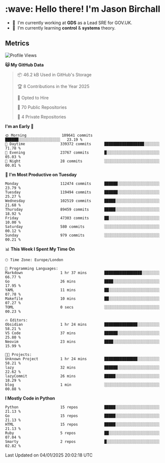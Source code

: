 <h1 align="left" id="jason-title">:wave: Hello there! I'm Jason Birchall</h1>

- :office: &nbsp;I'm currently working at **GDS** as a Lead SRE for GOV.UK.
- :seedling: &nbsp;I’m currently learning **control** & **systems** theory.

<h2>Metrics</h2>

<!--START_SECTION:waka-->
![Profile Views](http://img.shields.io/badge/Profile%20Views-5-blue)

**🐱 My GitHub Data** 

> 📦 46.2 kB Used in GitHub's Storage 
 > 
> 🏆 8 Contributions in the Year 2025
 > 
> 💼 Opted to Hire
 > 
> 📜 70 Public Repositories 
 > 
> 🔑 4 Private Repositories 
 > 
**I'm an Early 🐤** 

```text
🌞 Morning                109641 commits      ██████░░░░░░░░░░░░░░░░░░░   23.19 % 
🌆 Daytime                339372 commits      ██████████████████░░░░░░░   71.78 % 
🌃 Evening                23767 commits       █░░░░░░░░░░░░░░░░░░░░░░░░   05.03 % 
🌙 Night                  28 commits          ░░░░░░░░░░░░░░░░░░░░░░░░░   00.01 % 
```
📅 **I'm Most Productive on Tuesday** 

```text
Monday                   112474 commits      ██████░░░░░░░░░░░░░░░░░░░   23.79 % 
Tuesday                  119494 commits      ██████░░░░░░░░░░░░░░░░░░░   25.27 % 
Wednesday                102519 commits      █████░░░░░░░░░░░░░░░░░░░░   21.68 % 
Thursday                 89459 commits       █████░░░░░░░░░░░░░░░░░░░░   18.92 % 
Friday                   47303 commits       ██░░░░░░░░░░░░░░░░░░░░░░░   10.00 % 
Saturday                 580 commits         ░░░░░░░░░░░░░░░░░░░░░░░░░   00.12 % 
Sunday                   979 commits         ░░░░░░░░░░░░░░░░░░░░░░░░░   00.21 % 
```


📊 **This Week I Spent My Time On** 

```text
🕑︎ Time Zone: Europe/London

💬 Programming Languages: 
Markdown                 1 hr 37 mins        █████████████████░░░░░░░░   66.77 % 
Go                       26 mins             ████░░░░░░░░░░░░░░░░░░░░░   17.95 % 
YAML                     11 mins             ██░░░░░░░░░░░░░░░░░░░░░░░   07.78 % 
Makefile                 10 mins             ██░░░░░░░░░░░░░░░░░░░░░░░   07.27 % 
TOML                     0 secs              ░░░░░░░░░░░░░░░░░░░░░░░░░   00.23 % 

🔥 Editors: 
Obsidian                 1 hr 24 mins        ███████████████░░░░░░░░░░   58.21 % 
VS Code                  37 mins             ██████░░░░░░░░░░░░░░░░░░░   25.80 % 
Neovim                   23 mins             ████░░░░░░░░░░░░░░░░░░░░░   15.99 % 

🐱‍💻 Projects: 
Unknown Project          1 hr 24 mins        ███████████████░░░░░░░░░░   58.21 % 
lazy                     32 mins             ██████░░░░░░░░░░░░░░░░░░░   22.62 % 
lazyCommit               26 mins             █████░░░░░░░░░░░░░░░░░░░░   18.29 % 
blog                     1 min               ░░░░░░░░░░░░░░░░░░░░░░░░░   00.88 % 
```

**I Mostly Code in Python** 

```text
Python                   15 repos            █████░░░░░░░░░░░░░░░░░░░░   21.13 % 
Go                       15 repos            █████░░░░░░░░░░░░░░░░░░░░   21.13 % 
HTML                     15 repos            █████░░░░░░░░░░░░░░░░░░░░   21.13 % 
Ruby                     5 repos             ██░░░░░░░░░░░░░░░░░░░░░░░   07.04 % 
Smarty                   2 repos             █░░░░░░░░░░░░░░░░░░░░░░░░   02.82 % 
```




 Last Updated on 04/01/2025 20:02:18 UTC
<!--END_SECTION:waka-->

<!-- links -->

[issues page]: https://github.com/jasonBirchall/jasonBirchall/issues "jasonBirchall/issues"
